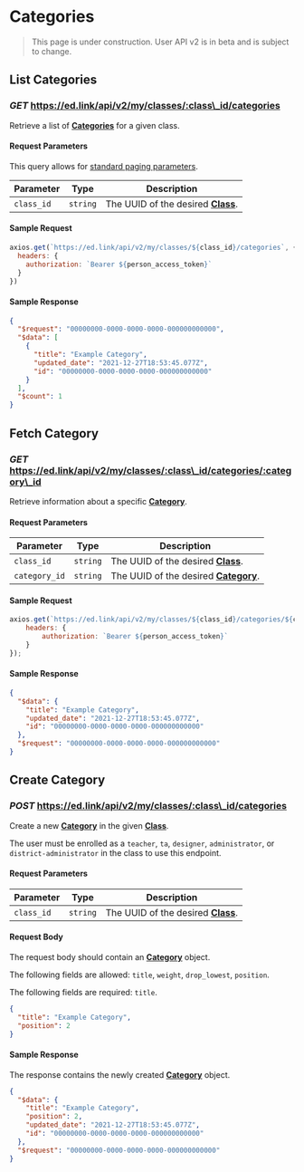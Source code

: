 # Categories

> This page is under construction. User API v2 is in beta and is subject to change.

## List Categories

### *GET* https://ed.link/api/v2/my/classes/:class\_id/categories

Retrieve a list of **[Categories](../models/external/category)** for a given class.

#### Request Parameters

This query allows for [standard paging parameters](../../../guides/v2.0/paginated-requests).

| Parameter  | Type     | Description                                                    |
|------------|----------|----------------------------------------------------------------|
| `class_id` | `string` | The UUID of the desired **[Class](../models/external/class)**. |

#### Sample Request

```javascript
axios.get(`https://ed.link/api/v2/my/classes/${class_id}/categories`, {
  headers: {
    authorization: `Bearer ${person_access_token}`
  }
})
```

#### Sample Response

```json
{
  "$request": "00000000-0000-0000-0000-000000000000",
  "$data": [
    {
      "title": "Example Category",
      "updated_date": "2021-12-27T18:53:45.077Z",
      "id": "00000000-0000-0000-0000-000000000000"
    }
  ],
  "$count": 1
}
```

## Fetch Category 

### *GET* https://ed.link/api/v2/my/classes/:class\_id/categories/:category\_id

Retrieve information about a specific **[Category](../models/external/category)**.

#### Request Parameters

| Parameter     | Type     | Description                                                          |
|---------------|----------|----------------------------------------------------------------------|
| `class_id`    | `string` | The UUID of the desired **[Class](../models/external/class)**.       |
| `category_id` | `string` | The UUID of the desired **[Category](../models/external/category)**. |

#### Sample Request

```javascript
axios.get(`https://ed.link/api/v2/my/classes/${class_id}/categories/${category_id}`, {
	headers: {
		authorization: `Bearer ${person_access_token}`
	}
});
```

#### Sample Response

```json
{
  "$data": {
    "title": "Example Category",
    "updated_date": "2021-12-27T18:53:45.077Z",
    "id": "00000000-0000-0000-0000-000000000000"
  },
  "$request": "00000000-0000-0000-0000-000000000000"
}
```

## Create Category

### *POST* https://ed.link/api/v2/my/classes/:class\_id/categories

Create a new **[Category](../models/external/category)** in the given **[Class](../models/external/class)**.

The user must be enrolled as a `teacher`, `ta`, `designer`, `administrator`, or `district-administrator` in the class to use this endpoint.

#### Request Parameters

| Parameter  | Type     | Description                                                    |
|------------|----------|----------------------------------------------------------------|
| `class_id` | `string` | The UUID of the desired **[Class](../models/external/class)**. |

#### Request Body

The request body should contain an **[Category](../models/external/category)** object.

The following fields are allowed: `title`, `weight`, `drop_lowest`, `position`.

The following fields are required: `title`.

```json
{
  "title": "Example Category",
  "position": 2
}
```

#### Sample Response

The response contains the newly created **[Category](../models/external/category)** object.

```json
{
  "$data": {
    "title": "Example Category",
    "position": 2,
    "updated_date": "2021-12-27T18:53:45.077Z",
    "id": "00000000-0000-0000-0000-000000000000"
  },
  "$request": "00000000-0000-0000-0000-000000000000"
}
```
